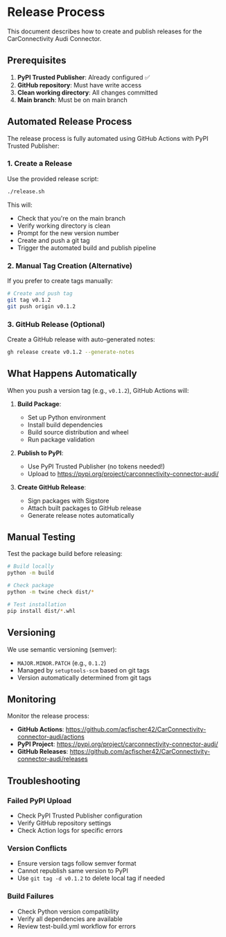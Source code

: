 # Release Process

This document describes how to create and publish releases for the CarConnectivity Audi Connector.

## Prerequisites

1. **PyPI Trusted Publisher**: Already configured ✅
2. **GitHub repository**: Must have write access
3. **Clean working directory**: All changes committed
4. **Main branch**: Must be on main branch

## Automated Release Process

The release process is fully automated using GitHub Actions with PyPI Trusted Publisher:

### 1. Create a Release

Use the provided release script:

```bash
./release.sh
```

This will:
- Check that you're on the main branch
- Verify working directory is clean
- Prompt for the new version number
- Create and push a git tag
- Trigger the automated build and publish pipeline

### 2. Manual Tag Creation (Alternative)

If you prefer to create tags manually:

```bash
# Create and push tag
git tag v0.1.2
git push origin v0.1.2
```

### 3. GitHub Release (Optional)

Create a GitHub release with auto-generated notes:

```bash
gh release create v0.1.2 --generate-notes
```

## What Happens Automatically

When you push a version tag (e.g., `v0.1.2`), GitHub Actions will:

1. **Build Package**:
   - Set up Python environment
   - Install build dependencies
   - Build source distribution and wheel
   - Run package validation

2. **Publish to PyPI**:
   - Use PyPI Trusted Publisher (no tokens needed!)
   - Upload to https://pypi.org/project/carconnectivity-connector-audi/

3. **Create GitHub Release**:
   - Sign packages with Sigstore
   - Attach built packages to GitHub release
   - Generate release notes automatically

## Manual Testing

Test the package build before releasing:

```bash
# Build locally
python -m build

# Check package
python -m twine check dist/*

# Test installation
pip install dist/*.whl
```

## Versioning

We use semantic versioning (semver):
- `MAJOR.MINOR.PATCH` (e.g., `0.1.2`)
- Managed by `setuptools-scm` based on git tags
- Version automatically determined from git tags

## Monitoring

Monitor the release process:
- **GitHub Actions**: https://github.com/acfischer42/CarConnectivity-connector-audi/actions
- **PyPI Project**: https://pypi.org/project/carconnectivity-connector-audi/
- **GitHub Releases**: https://github.com/acfischer42/CarConnectivity-connector-audi/releases

## Troubleshooting

### Failed PyPI Upload
- Check PyPI Trusted Publisher configuration
- Verify GitHub repository settings
- Check Action logs for specific errors

### Version Conflicts
- Ensure version tags follow semver format
- Cannot republish same version to PyPI
- Use `git tag -d v0.1.2` to delete local tag if needed

### Build Failures
- Check Python version compatibility
- Verify all dependencies are available
- Review test-build.yml workflow for errors

